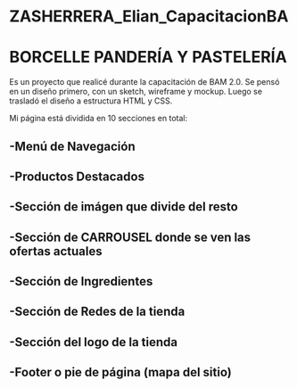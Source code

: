 # ZASHERRERA_Elian_CapacitacionBA
# BORCELLE PANDERÍA Y PASTELERÍA

Es un proyecto que realicé durante la capacitación de BAM 2.0.
Se pensó en un diseño primero, con un sketch, wireframe y mockup.
Luego se trasladó el diseño a estructura HTML y CSS.

Mi página está dividida en 10 secciones en total:
## -Menú de Navegación
## -Productos Destacados
## -Sección de imágen que divide del resto
## -Sección de CARROUSEL donde se ven las ofertas actuales
## -Sección de Ingredientes
## -Sección de Redes de la tienda
## -Sección del logo de la tienda
## -Footer o pie de página (mapa del sitio)



